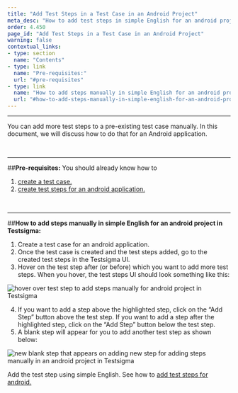 ```yaml
---
title: "Add Test Steps in a Test Case in an Android Project"
meta_desc: "How to add test steps in simple English for an android project in Testsigma."
order: 4.450
page_id: "Add Test Steps in a Test Case in an Android Project"
warning: false
contextual_links:
- type: section
  name: "Contents"
- type: link
  name: "Pre-requisites:"
  url: "#pre-requisites"
- type: link
  name: "How to add steps manually in simple English for an android project in Testsigma:"
  url: "#how-to-add-steps-manually-in-simple-english-for-an-android-project-in-testsigma"
---
```


---

You can add more test steps to a pre-existing test case manually. In this document, we will discuss how to do that for an Android application. 

&emsp;

---
##**Pre-requisites:**
You should already know how to
 1. [create a test case.](https://testsigma.com/docs/test-cases/manage/add-edit-delete/)
 2. [create test steps for an android application.](https://testsigma.com/docs/test-cases/create-steps/)

&emsp;

---
##**How to add steps manually in simple English for an android project in Testsigma:**

 1. Create a test case for an android application.
 2. Once the test case is created and the test steps added, go to the created test steps in the Testsigma UI.
 3. Hover on the test step after (or before) which you want to add more test steps. When you hover, the test steps UI should look something like this:

![hover over test step to add steps manually for android project in Testsigma](https://docs.testsigma.com/images/android-apps/hover-test-step-add-steps-manually-android-testsigma.png)

 4. If you want to add a step above the highlighted step, click on the “Add Step” button above the test step. If you want to add a step after the highlighted step, click on the “Add Step” button below the test step.
 5. A blank step will appear for you to add another test step as shown below:

![new blank step that appears on adding new step for adding steps manually in an android project in Testsigma](https://docs.testsigma.com/images/android-apps/new-blank-step-add-steps-manually-android-testsigma.png)

Add the test step using simple English. See how to [add test steps for android.](https://testsigma.com/docs/test-cases/create-steps/)



